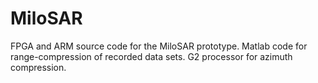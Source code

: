 # MiloSAR
FPGA and ARM source code for the MiloSAR prototype.
Matlab code for range-compression of recorded data sets.
G2 processor for azimuth compression.
